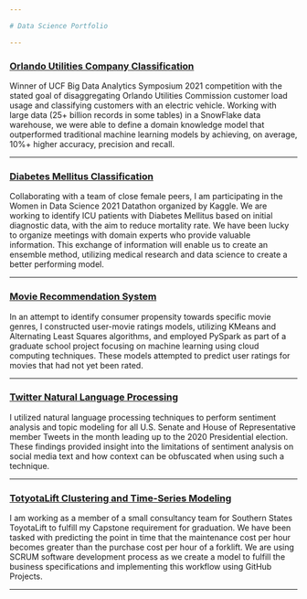 ```yaml
---

# Data Science Portfolio

---
```

### [Orlando Utilities Company Classification](https://drive.google.com/file/d/19DBBbFypyWNO0m0hYJFFmQubP0zeqS_C/view?usp=sharing)

Winner of UCF Big Data Analytics Symposium 2021 competition with the stated goal of disaggregating Orlando Utilities Commission customer load usage and classifying customers with an electric vehicle. Working with large data (25+ billion records in some tables) in a SnowFlake data warehouse, we were able to define a domain knowledge model that outperformed traditional machine learning models by achieving, on average, 10%+ higher accuracy, precision and recall.

---
### [Diabetes Mellitus Classification](https://www.kaggle.com/c/widsdatathon2021/overview)

Collaborating with a team of close female peers, I am participating in the Women in Data Science 2021 Datathon organized by Kaggle. We are working to identify ICU patients with Diabetes Mellitus based on initial diagnostic data, with the aim to reduce mortality rate. We have been lucky to organize meetings with domain experts who provide valuable information. This exchange of information will enable us to create an ensemble method, utilizing medical research and data science to create a better performing model.

---
### [Movie Recommendation System](https://github.com/rybojones/MSDA-Recommendation-System)

In an attempt to identify consumer propensity towards specific movie genres, I constructed user-movie ratings models, utilizing KMeans and Alternating Least Squares algorithms, and employed PySpark as part of a graduate school project focusing on machine learning using cloud computing techniques. These models attempted to predict user ratings for movies that had not yet been rated.

---
### [Twitter Natural Language Processing](https://public.tableau.com/profile/ryan.jones1301#!/)

I utilized natural language processing techniques to perform sentiment analysis and topic modeling for all U.S. Senate and House of Representative member Tweets in the month leading up to the 2020 Presidential election. These findings provided insight into the limitations of sentiment analysis on social media text and how context can be obfuscated when using such a technique.

---
### [TotyotaLift Clustering and Time-Series Modeling](https://github.com/rybojones/Capstone-Toyota)

I am working as a member of a small consultancy team for Southern States ToyotaLift to fulfill my Capstone requirement for graduation. We have been tasked with predicting the point in time that the maintenance cost per hour becomes greater than the purchase cost per hour of a forklift. We are using SCRUM software development process as we create a model to fulfill the business specifications and implementing this workflow using GitHub Projects.

---
